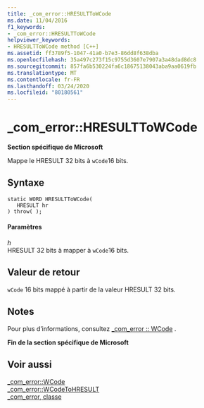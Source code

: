 ```yaml
---
title: _com_error::HRESULTToWCode
ms.date: 11/04/2016
f1_keywords:
- _com_error::HRESULTToWCode
helpviewer_keywords:
- HRESULTToWCode method [C++]
ms.assetid: ff3789f5-1047-41a0-b7e3-86dd8f638dba
ms.openlocfilehash: 35a497c273f15c9755d3607e7907a3a48dad8dc8
ms.sourcegitcommit: 857fa6b530224fa6c18675138043aba9aa0619fb
ms.translationtype: MT
ms.contentlocale: fr-FR
ms.lasthandoff: 03/24/2020
ms.locfileid: "80180561"
---
```

# <a name="_com_errorhresulttowcode"></a>_com_error::HRESULTToWCode

**Section spécifique de Microsoft**

Mappe le HRESULT 32 bits à `wCode`16 bits.

## <a name="syntax"></a>Syntaxe

```
static WORD HRESULTToWCode(
   HRESULT hr
) throw( );
```

#### <a name="parameters"></a>Paramètres

*h*<br/>
HRESULT 32 bits à mapper à `wCode`16 bits.

## <a name="return-value"></a>Valeur de retour

`wCode` 16 bits mappé à partir de la valeur HRESULT 32 bits.

## <a name="remarks"></a>Notes

Pour plus d’informations, consultez [_com_error :: WCode](../cpp/com-error-wcode.md) .

**Fin de la section spécifique de Microsoft**

## <a name="see-also"></a>Voir aussi

[_com_error::WCode](../cpp/com-error-wcode.md)<br/>
[_com_error::WCodeToHRESULT](../cpp/com-error-wcodetohresult.md)<br/>
[_com_error, classe](../cpp/com-error-class.md)

